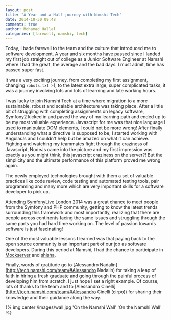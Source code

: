 ```yaml
---
layout: post
title: "A Year and a Half journey with Namshi Tech"
date: 2014-10-30 09:48
comments: true
author: Mohamad Hallal
categories: [farewell, namshi, tech]
---
```


Today, I bade farewell to the team and the culture that introduced me to software development. A year and six months have passed since I
landed my first job straight out of college as a Junior Software Engineer at Namshi where I had the great, the average and the bad
days. I must admit, time has passed super fast.

<!--more-->

It was a very exciting journey, from completing my first assignment, changing `robots.txt` :-), to the latest extra large,
super complicated tasks, it was a journey involving lots and lots of learning and late working hours.

I was lucky to join Namshi Tech at a time where migration to a more sustainable, robust and scalable architecture was
taking place. After a little bit of struggling with completing assignments on legacy software, Symfony2 kicked in and
paved the way of my learning path and ended up to be my most valuable experience. Javascript for me was that nice
language I used to manipulate DOM elements, I could not be more wrong! After finally understanding what a directive is supposed to be,
I started working with AngularJs and I couldn't help but be amazed on what it can achieve. Fighting and watching my
teammates fight through the craziness of Javascript, NodeJs came into the picture and my first impression was exactly
as you might think, this javascript craziness on the server?! But the simplicity and the ultimate performance of this
platform proved me wrong again.

The newly employed technologies brought with them a set of valuable practices like code review, code testing and
automated testing tools, pair programming and many more which are very important skills for a software developer to pick up.

Attending SymfonyLive London 2014 was a great chance to meet people from the Symfony and PHP community, getting to know
the latest trends surrounding this framework and most importantly, realizing that there are people across continents
facing the same issues and struggling through the same parts you had hard time working on. The level of passion towards
software is just fascinating!

One of the most valuable lessons I learned was that paying back to the open source community is an important part of
our job as software developers. During this period at Namshi, I had the chance to participate in [Mockserver](https://www.npmjs.org/package/mockserver)
and [shisha](https://www.npmjs.org/package/shisha).
 

Finally, words of gratitude go to [Alessandro Nadalin](http://tech.namshi.com/team/#Alessandro Nadalin) for taking a
leap of faith in hiring a fresh graduate and going through the painful process of developing him from scratch.
I just hope I set a right example. Of course, lots of thanks to the team and to [Alessandro Cinelli](http://tech.namshi.com/team/#Alessandro Cinelli (cirpo))
for sharing their knowledge and their guidance along the way.


{% img center /images/wall.jpg 'On the Namshi Wall' 'On the Namshi Wall' %}